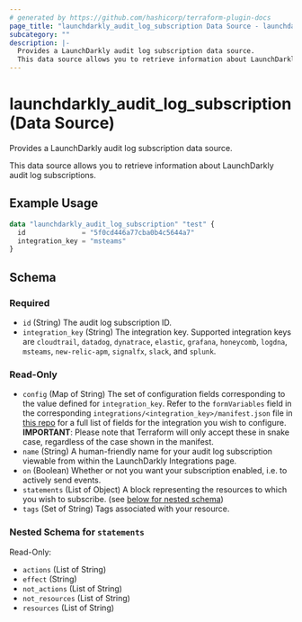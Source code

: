 ```yaml
---
# generated by https://github.com/hashicorp/terraform-plugin-docs
page_title: "launchdarkly_audit_log_subscription Data Source - launchdarkly"
subcategory: ""
description: |-
  Provides a LaunchDarkly audit log subscription data source.
  This data source allows you to retrieve information about LaunchDarkly audit log subscriptions.
---
```


# launchdarkly_audit_log_subscription (Data Source)

Provides a LaunchDarkly audit log subscription data source.

This data source allows you to retrieve information about LaunchDarkly audit log subscriptions.

## Example Usage

```terraform
data "launchdarkly_audit_log_subscription" "test" {
  id              = "5f0cd446a77cba0b4c5644a7"
  integration_key = "msteams"
}
```

<!-- schema generated by tfplugindocs -->
## Schema

### Required

- `id` (String) The audit log subscription ID.
- `integration_key` (String) The integration key. Supported integration keys are `cloudtrail`, `datadog`, `dynatrace`, `elastic`, `grafana`, `honeycomb`, `logdna`, `msteams`, `new-relic-apm`, `signalfx`, `slack`, and `splunk`.

### Read-Only

- `config` (Map of String) The set of configuration fields corresponding to the value defined for `integration_key`. Refer to the `formVariables` field in the corresponding `integrations/<integration_key>/manifest.json` file in [this repo](https://github.com/launchdarkly/integration-framework/tree/master/integrations) for a full list of fields for the integration you wish to configure. **IMPORTANT**: Please note that Terraform will only accept these in snake case, regardless of the case shown in the manifest.
- `name` (String) A human-friendly name for your audit log subscription viewable from within the LaunchDarkly Integrations page.
- `on` (Boolean) Whether or not you want your subscription enabled, i.e. to actively send events.
- `statements` (List of Object) A block representing the resources to which you wish to subscribe. (see [below for nested schema](#nestedatt--statements))
- `tags` (Set of String) Tags associated with your resource.

<a id="nestedatt--statements"></a>
### Nested Schema for `statements`

Read-Only:

- `actions` (List of String)
- `effect` (String)
- `not_actions` (List of String)
- `not_resources` (List of String)
- `resources` (List of String)
